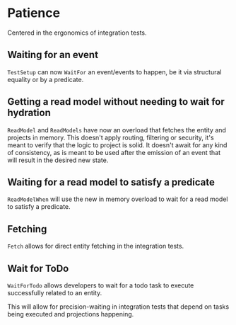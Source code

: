 # Patience
Centered in the ergonomics of integration tests.
## Waiting for an event
`TestSetup` can now `WaitFor` an event/events to happen, be it via structural equality or by a predicate.
## Getting a read model without needing to wait for hydration
`ReadModel` and `ReadModels` have now an overload that fetches the entity and projects in memory.
This doesn't apply routing, filtering or security, it's meant to verify that the logic to project is solid.
It doesn't await for any kind of consistency, as is meant to be used after the emission of an event that will result in the desired new state.
## Waiting for a read model to satisfy a predicate
`ReadModelWhen` will use the new in memory overload to wait for a read model to satisfy a predicate.
## Fetching
`Fetch` allows for direct entity fetching in the integration tests.
## Wait for ToDo
`WaitForTodo` allows developers to wait for a todo task to execute successfully related to an entity.

This will allow for precision-waiting in integration tests that depend on tasks being executed and projections happening.